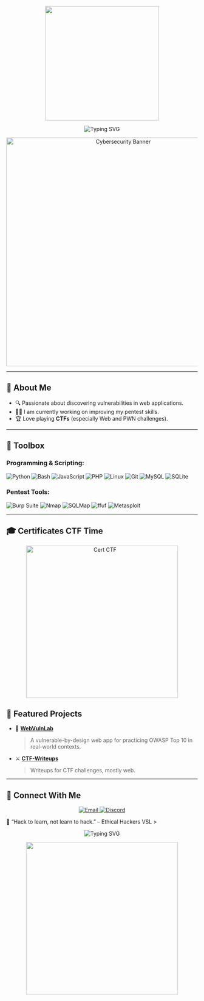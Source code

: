 <!-- HEADER -->
<p align="center">
  <img src="https://media.giphy.com/media/wiTY1JMB6xvUUjuPRH/giphy.gif" width="300" />
</p>


<p align="center">
  <img src="https://readme-typing-svg.demolab.com?font=Fira+Code&size=24&duration=2000&pause=1000&color=00BFFF&center=true&vCenter=true&width=750&lines=Hi+%F0%9F%91%8B%2C+I'm+Van+Phuc+%E2%9D%A4%EF%B8%8F;+Web+Pentester+%F0%9F%96%A5%EF%B8%8F+%7C+CTF+Player+%F0%9F%96%A5%EF%B8%8F;%E2%9D%A4%EF%B8%8F+VKU+University+%E2%9D%A4%EF%B8%8F" alt="Typing SVG" />
</p>


<p align="center">
  <img src="https://github.com/yourusername/yourrepo/blob/main/assets/cyber-banner.gif?raw=true" alt="Cybersecurity Banner" width="600"/>
</p>

---

## 🧠 About Me

- 🔍 Passionate about discovering vulnerabilities in web applications.
- 🧑‍💻 I am currently working on improving my pentest skills.
- 🏆 Love playing **CTFs** (especially Web and PWN challenges).
---

## 🧰 Toolbox

### Programming & Scripting:
![Python](https://img.shields.io/badge/Python-3670A0?logo=python&logoColor=white)
![Bash](https://img.shields.io/badge/Bash-121011?logo=gnubash&logoColor=white)
![JavaScript](https://img.shields.io/badge/JavaScript-F7DF1E?logo=javascript&logoColor=black)
![PHP](https://img.shields.io/badge/PHP-777BB4?logo=php&logoColor=white)
![Linux](https://img.shields.io/badge/Linux-FCC624?logo=linux&logoColor=black)
![Git](https://img.shields.io/badge/Git-F05032?logo=git&logoColor=white)
![MySQL](https://img.shields.io/badge/MySQL-4479A1?logo=mysql&logoColor=white)
![SQLite](https://img.shields.io/badge/SQLite-003B57?logo=sqlite&logoColor=white)


### Pentest Tools:
![Burp Suite](https://img.shields.io/badge/Burp%20Suite-ff5722?logoColor=white)
![Nmap](https://img.shields.io/badge/Nmap-00457C?logo=nmap)
![SQLMap](https://img.shields.io/badge/SQLMap-yellow?style=flat&logoColor=black)
![ffuf](https://img.shields.io/badge/ffuf-blue?style=flat)
![Metasploit](https://img.shields.io/badge/Metasploit-2e77bc?style=flat&logo=metasploit&logoColor=white)


---
## 🎓 Certificates CTF Time

<p align="center">
  <img src="https://github.com/user-attachments/assets/67c65db4-3098-402e-be80-d98673a6985c" alt="Cert CTF" width="400"/>
</p>


## 🚀 Featured Projects

- 🧪 [**WebVulnLab**](https://portswigger.net/web-security/all-topics)  
  > A vulnerable-by-design web app for practicing OWASP Top 10 in real-world contexts.

- ⚔️ [**CTF-Writeups**](https://capt-webk5.github.io/pwn4s0n1c.github.io/)  
  > Writeups for CTF challenges, mostly web.
---
## 🧪 Connect With Me
<p align="center"> <a href="mailto:phucv1513@gmail.com" target="_blank"> <img alt="Email" src="https://img.shields.io/badge/Email-D14836?style=for-the-badge&logo=gmail&logoColor=white" /> </a> <a href="https://discord.com/channels/1351210288363470889/1382963686708088852" target="_blank"> <img alt="Discord" src="https://img.shields.io/badge/Discord-5865F2?style=for-the-badge&logo=discord&logoColor=white" /> </a> </p>
🧠 “Hack to learn, not learn to hack.” – Ethical Hackers VSL
>
<p align="center">
  <img src="https://readme-typing-svg.demolab.com?font=Fira+Code&size=24&duration=3000&pause=1000&color=00BFFF&center=true&vCenter=true&width=750&lines=Thank+you+for+visiting+my+profile+%E2%9D%A4%EF%B8%8F%F0%9F%94%90" alt="Typing SVG" />
</p>
<p align="center">
  <img src="https://user-images.githubusercontent.com/78724676/107845321-998ad500-6e00-11eb-8f60-a90db837bdb2.gif" width="400" />
</p>



